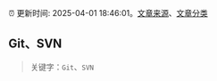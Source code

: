 :alarm_clock: 更新时间: 2025-04-01 18:46:01。[文章来源](/README.md)、[文章分类](/TAGS.md)

## Git、SVN


> 关键字：`Git`、`SVN`



